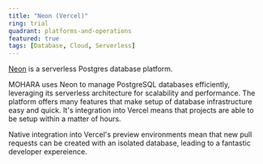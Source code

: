 ```yaml
---
title: "Neon (Vercel)"
ring: trial
quadrant: platforms-and-operations
featured: true
tags: [Database, Cloud, Serverless]
---
```


[Neon](https://neon.tech/) is a serverless Postgres database platform.

MOHARA uses Neon to manage PostgreSQL databases efficiently, leveraging its serverless architecture for scalability and performance. The platform offers many features that make setup of database infrastructure easy and quick. It's integration into Vercel means that projects are able to be setup within a matter of hours.

Native integration into Vercel's preview environments mean that new pull requests can be created with an isolated database, leading to a fantastic developer expereience.
